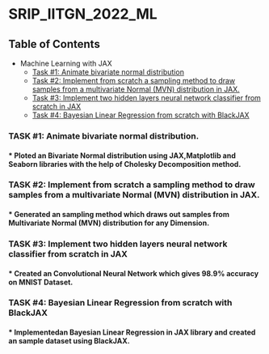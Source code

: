 # SRIP_IITGN_2022_ML

## Table of Contents
  * Machine Learning with JAX
    + [Task #1: Animate bivariate normal distribution](#TASK-1-Animate-bivariate-normal-distribution)
    + [Task #2: Implement from scratch a sampling method to draw samples from a multivariate Normal (MVN) distribution in JAX. ](#TASK-2-Implement-from-scratch-a-sampling-method-to-draw-samples-from-a-multivariate-Normal-(MVN)-distribution-in-JAX)
    + [Task #3: Implement two hidden layers neural network classifier from scratch in JAX](#Task-3-Implement-two-hidden-layers-neural-network-classifier-from-scratch-in-JAX)
    + [Task #4: Bayesian Linear Regression from scratch with BlackJAX](#Task-4-Bayesian-Linear-Regression-from-scratch-with-BlackJAX)
   
   
### TASK #1: Animate bivariate normal distribution.
#### * Ploted an Bivariate Normal distribution using JAX,Matplotlib and Seaborn libraries with the help of Cholesky Decomposition method.

### TASK #2: Implement from scratch a sampling method to draw samples from a multivariate Normal (MVN) distribution in JAX.
#### * Generated an sampling method which draws out samples from Multivariate Normal (MVN) distribution for any Dimension.

### TASK #3: Implement two hidden layers neural network classifier from scratch in JAX
#### * Created an Convolutional Neural Network which gives 98.9% accuracy on MNIST Dataset. 

### TASK #4: Bayesian Linear Regression from scratch with BlackJAX 
#### * Implementedan Bayesian Linear Regression in JAX library and created an sample dataset using BlackJAX. 
